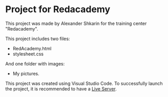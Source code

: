# Project for Redacademy

This project was made by Alexander Shkarin for the training center "Redacademy".

This project includes two files: 
+ RedAcademy.html 
+ stylesheet.css 

And one folder with images: 
+ My pictures.

This project was created using Visual Studio Code. To successfully launch the project, it is recommended to have a [Live Server](https://www.npmjs.com/package/live-server).
